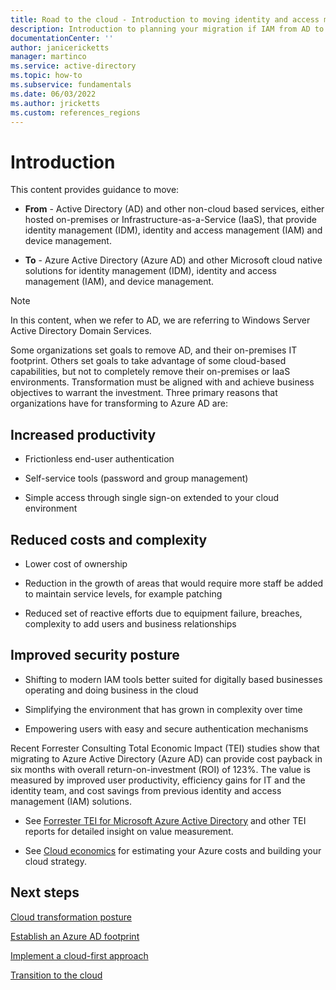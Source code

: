 ```yaml
---
title: Road to the cloud - Introduction to moving identity and access management from AD to Azure AD
description: Introduction to planning your migration if IAM from AD to Azure AD.
documentationCenter: ''
author: janicericketts
manager: martinco
ms.service: active-directory
ms.topic: how-to
ms.subservice: fundamentals
ms.date: 06/03/2022
ms.author: jricketts
ms.custom: references_regions
---
```


# Introduction

This content provides guidance to move:

 * **From** - Active Directory (AD) and other non-cloud based services, either hosted on-premises or Infrastructure-as-a-Service (IaaS), that provide identity management (IDM), identity and access management (IAM) and device management.

* **To** - Azure Active Directory (Azure AD) and other Microsoft cloud native solutions for identity management (IDM), identity and access management (IAM), and device management.

>[!NOTE]
> In this content, when we refer to AD, we are referring to Windows Server Active Directory Domain Services.

Some organizations set goals to remove AD, and their on-premises IT footprint. Others set goals to take advantage of some cloud-based capabilities, but not to completely remove their on-premises or IaaS environments. Transformation must be aligned with and achieve business objectives to warrant the investment. Three primary reasons that organizations have for transforming to Azure AD are:

## **Increased productivity**

* Frictionless end-user authentication

* Self-service tools (password and group management)

* Simple access through single sign-on extended to your cloud environment

## **Reduced costs and complexity**

* Lower cost of ownership

* Reduction in the growth of areas that would require more staff be added to maintain service levels, for example patching

* Reduced set of reactive efforts due to equipment failure, breaches, complexity to add users and business relationships

## **Improved security posture**

* Shifting to modern IAM tools better suited for digitally based businesses operating and doing business in the cloud

* Simplifying the environment that has grown in complexity over time

* Empowering users with easy and secure authentication mechanisms

Recent Forrester Consulting Total Economic Impact (TEI) studies show that migrating to Azure Active Directory (Azure AD) can provide cost payback in six months with overall return-on-investment (ROI) of 123%. The value is measured by improved user productivity, efficiency gains for IT and the identity team, and cost savings from previous identity and access management (IAM) solutions.

* See [Forrester TEI for Microsoft Azure Active Directory](https://www.microsoft.com/security/business/forrester-tei-study) and other TEI reports for detailed insight on value measurement.

* See [Cloud economics](https://azure.microsoft.com/overview/cloud-economics/) for estimating your Azure costs and building your cloud strategy.

## Next steps

[Cloud transformation posture](road-to-the-cloud-posture.md)

[Establish an Azure AD footprint](road-to-the-cloud-establish.md)

[Implement a cloud-first approach](road-to-the-cloud-implement.md)

[Transition to the cloud](road-to-the-cloud-migrate.md)
